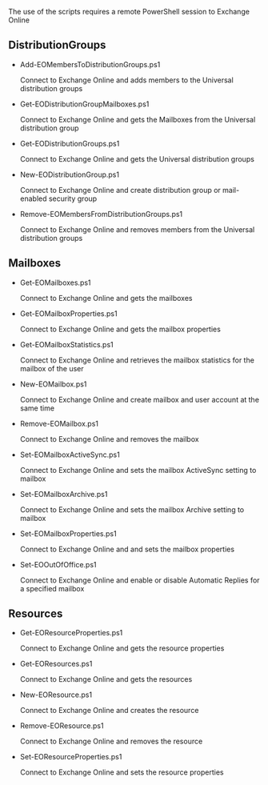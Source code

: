 The use of the scripts requires a remote PowerShell session to Exchange Online

DistributionGroups
---
+ Add-EOMembersToDistributionGroups.ps1

	Connect to Exchange Online and adds members to the Universal distribution groups

+ Get-EODistributionGroupMailboxes.ps1

	Connect to Exchange Online and gets the Mailboxes from the Universal distribution group

+ Get-EODistributionGroups.ps1

	Connect to Exchange Online and gets the Universal distribution groups

+ New-EODistributionGroup.ps1

	Connect to Exchange Online and create distribution group or mail-enabled security group

+ Remove-EOMembersFromDistributionGroups.ps1

	Connect to Exchange Online and removes members from the Universal distribution groups

Mailboxes
---
+ Get-EOMailboxes.ps1

	Connect to Exchange Online and gets the mailboxes

+ Get-EOMailboxProperties.ps1

	Connect to Exchange Online and gets the mailbox properties

+ Get-EOMailboxStatistics.ps1

	Connect to Exchange Online and retrieves the mailbox statistics for the mailbox of the user

+ New-EOMailbox.ps1

	Connect to Exchange Online and create mailbox and user account at the same time

+ Remove-EOMailbox.ps1

	Connect to Exchange Online and removes the mailbox
	
+ Set-EOMailboxActiveSync.ps1

	Connect to Exchange Online and sets the mailbox ActiveSync setting to mailbox

+ Set-EOMailboxArchive.ps1

	Connect to Exchange Online and sets the mailbox Archive setting to mailbox
	
+ Set-EOMailboxProperties.ps1

	Connect to Exchange Online and and sets the mailbox properties

+ Set-EOOutOfOffice.ps1

	Connect to Exchange Online and enable or disable Automatic Replies for a specified mailbox
	
Resources
---
+ Get-EOResourceProperties.ps1

	Connect to Exchange Online and gets the resource properties

+ Get-EOResources.ps1

	Connect to Exchange Online and gets the resources

+ New-EOResource.ps1

	Connect to Exchange Online and creates the resource

+ Remove-EOResource.ps1

	Connect to Exchange Online and removes the resource

+ Set-EOResourceProperties.ps1

	 Connect to Exchange Online and sets the resource properties